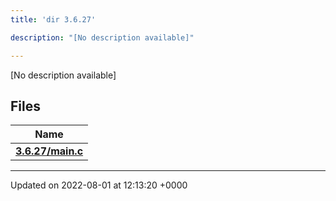 ```yaml
---
title: 'dir 3.6.27'

description: "[No description available]"

---
```







[No description available]

## Files

| Name           |
| -------------- |
| **[3.6.27/main.c](/documentation/code/files/main_8c/#file-main.c)**  |






-------------------------------

Updated on 2022-08-01 at 12:13:20 +0000
